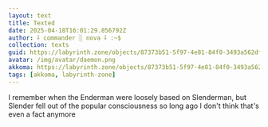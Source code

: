 ```yaml
---
layout: text
title: Texted
date: 2025-04-18T16:01:29.856792Z
author: ⸸ commander ░ nova ⸸ :~$
collection: texts
guid: https://labyrinth.zone/objects/87373b51-5f97-4e81-84f0-3493a562dfa4
avatar: /img/avatar/daemon.png
akkoma: https://labyrinth.zone/objects/87373b51-5f97-4e81-84f0-3493a562dfa4
tags: [akkoma, labyrinth-zone]
---
```


<p>I remember when the Enderman were loosely based on Slenderman, but Slender fell out of the popular consciousness so long ago I don't think that's even a fact anymore</p>